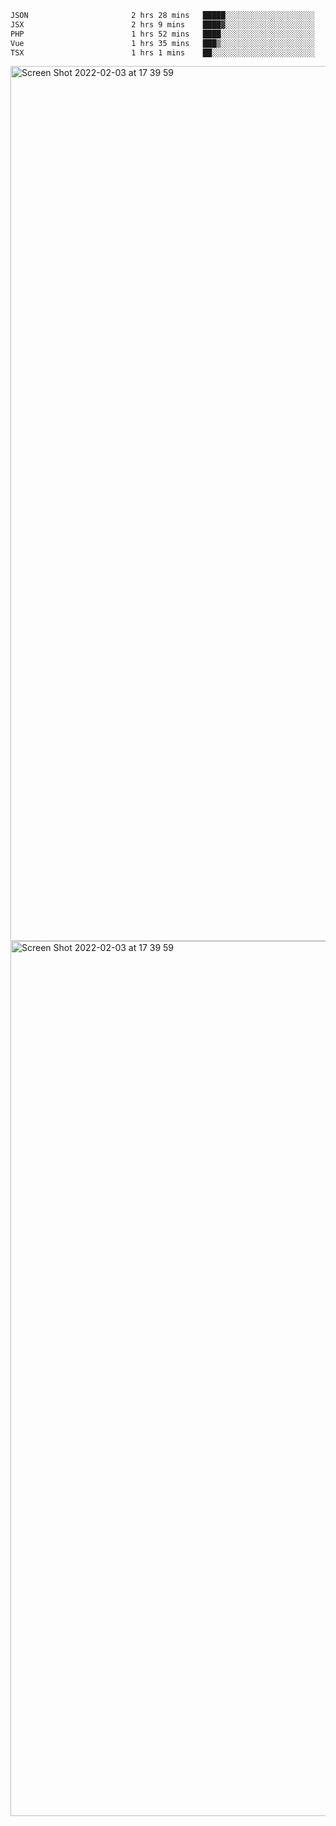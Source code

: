 <!--START_SECTION:waka-->

```txt
JSON                       2 hrs 28 mins   █████░░░░░░░░░░░░░░░░░░░░   20.63 %
JSX                        2 hrs 9 mins    ████▓░░░░░░░░░░░░░░░░░░░░   18.03 %
PHP                        1 hrs 52 mins   ████░░░░░░░░░░░░░░░░░░░░░   15.65 %
Vue                        1 hrs 35 mins   ███▒░░░░░░░░░░░░░░░░░░░░░   13.24 %
TSX                        1 hrs 1 mins    ██░░░░░░░░░░░░░░░░░░░░░░░   08.47 %
```

<!--END_SECTION:waka-->

<img width="1400" alt="Screen Shot 2022-02-03 at 17 39 59" src="https://user-images.githubusercontent.com/45716542/152387304-f2b60485-53a6-4f4b-a818-5cefb1b0c0ae.png">
<img width="1400" alt="Screen Shot 2022-02-03 at 17 39 59" src="https://user-images.githubusercontent.com/45716542/152387273-ea5cdf21-2a45-44da-8bef-00c1763b1d42.png">
